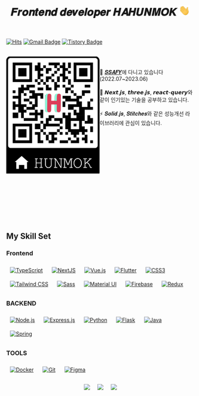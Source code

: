 <br/>
<h1 align="center">𝑭𝒓𝒐𝒏𝒕𝒆𝒏𝒅 𝒅𝒆𝒗𝒆𝒍𝒐𝒑𝒆𝒓 𝑯𝑨𝑯𝑼𝑵𝑴𝑶𝑲  <img src="https://raw.githubusercontent.com/ABSphreak/ABSphreak/master/gifs/Hi.gif" width="30px"><br/><br/></h1>

[![Hits](https://hits.seeyoufarm.com/api/count/incr/badge.svg?url=https%3A%2F%2Fgithub.com%2Fhi6724%2Fhit-counter&count_bg=%23047C5A&title_bg=%23DD3E59&icon=&icon_color=%23E7E7E7&title=visit&edge_flat=false)](https://hits.seeyoufarm.com)
[![Gmail Badge](https://img.shields.io/badge/Gmail-D14836?style=flat&logo=Gmail&logoColor=white)](mailto:hunmok1027@gmail.com) 
[![Tistory Badge](https://img.shields.io/badge/Tech%20Blog-000079?style=flat&logoColor=white)](https://velog.io/@hunmok1027)


<br/>


<div align="left">
<a href="http://hunmok.shop/">
<img align="left" width='250' src="https://github.com/hi6724/hi6724/raw/main/blogQR.png" />
</a>
&nbsp;&nbsp;&nbsp;&nbsp;&nbsp;&nbsp;

🔭 <a href="https://www.ssafy.com/ksp/jsp/swp/swpMain.jsp">𝑺𝑺𝑨𝑭𝒀<a/>에 다니고 있습니다 (2022.07~2023.06)<br/><br/>
🌱 𝙉𝙚𝙭𝙩.𝙟𝙨, 𝙩𝙝𝙧𝙚𝙚.𝙟𝙨, 𝙧𝙚𝙖𝙘𝙩-𝙦𝙪𝙚𝙧𝙮와 같이 인기있는 기술을 공부하고 있습니다.<br/><br/>
⚡ 𝑺𝒐𝒍𝒊𝒅.𝒋𝒔, 𝑺𝒕𝒊𝒕𝒄𝒉𝒆𝒔와 같은 성능개선 라이브러리에 관심이 있습니다.<br/><br/>
</div>
<br/>



<br/>
<br/>
<br/>
<br/>
<br/>
<br/>
<br/>
<br/>
<br/>
<br/>
<br/>
<br/>

## My Skill Set  




### Frontend  
<div align="left">  
<a href="https://www.typescriptlang.org/" target="_blank"><img style="margin: 10px" src="https://profilinator.rishav.dev/skills-assets/typescript-original.svg" alt="TypeScript" height="50" /></a>  
<a href="https://nextjs.org/" target="_blank"><img style="margin: 10px" src="https://profilinator.rishav.dev/skills-assets/nextjs.png" alt="NextJS" height="50" /></a>  
<a href="https://vuejs.org/" target="_blank"><img style="margin: 10px" src="https://profilinator.rishav.dev/skills-assets/vuejs-original-wordmark.svg" alt="Vue.js" height="50" /></a>  
<a href="https://flutter.dev/" target="_blank"><img style="margin: 10px" src="https://profilinator.rishav.dev/skills-assets/flutterio-icon.svg" alt="Flutter" height="50" /></a>  
<a href="https://www.w3schools.com/css/" target="_blank"><img style="margin: 10px" src="https://profilinator.rishav.dev/skills-assets/css3-original-wordmark.svg" alt="CSS3" height="50" /></a>  
<a href="https://www.tailwindcss.com/" target="_blank"><img style="margin: 10px" src="https://profilinator.rishav.dev/skills-assets/tailwindcss.svg" alt="Tailwind CSS" height="50" /></a>  
<a href="https://sass-lang.com/" target="_blank"><img style="margin: 10px" src="https://profilinator.rishav.dev/skills-assets/sass-original.svg" alt="Sass" height="50" /></a>  
<a href="https://mui.com/" target="_blank"><img style="margin: 10px" src="https://profilinator.rishav.dev/skills-assets/mui.png" alt="Material UI" height="50" /></a>  
<a href="https://firebase.google.com/" target="_blank"><img style="margin: 10px" src="https://profilinator.rishav.dev/skills-assets/firebase.png" alt="Firebase" height="50" /></a>  
<a href="https://redux.js.org/" target="_blank"><img style="margin: 10px" src="https://profilinator.rishav.dev/skills-assets/redux-original.svg" alt="Redux" height="50" /></a>  
</div>





### BACKEND  
<div align="left">  
<a href="https://nodejs.org/" target="_blank"><img style="margin: 10px" src="https://profilinator.rishav.dev/skills-assets/nodejs-original-wordmark.svg" alt="Node.js" height="50" /></a>  
<a href="https://expressjs.com/" target="_blank"><img style="margin: 10px" src="https://profilinator.rishav.dev/skills-assets/express-original-wordmark.svg" alt="Express.js" height="50" /></a>  
<a href="https://www.python.org/" target="_blank"><img style="margin: 10px" src="https://profilinator.rishav.dev/skills-assets/python-original.svg" alt="Python" height="50" /></a>  
<a href="https://flask.palletsprojects.com/" target="_blank"><img style="margin: 10px" src="https://profilinator.rishav.dev/skills-assets/flask.png" alt="Flask" height="50" /></a>  
<a href="https://www.java.com/" target="_blank"><img style="margin: 10px" src="https://profilinator.rishav.dev/skills-assets/java-original-wordmark.svg" alt="Java" height="50" /></a>  
<a href="https://docs.spring.io/spring-framework/docs/3.0.x/reference/expressions.html#:~:text=The%20Spring%20Expression%20Language%20(SpEL,and%20basic%20string%20templating%20functionality." target="_blank"><img style="margin: 10px" src="https://profilinator.rishav.dev/skills-assets/springio-icon.svg" alt="Spring" height="50" /></a>  
</div>





### TOOLS  
<div align="left">  
<a href="https://www.docker.com/" target="_blank"><img style="margin: 10px" src="https://profilinator.rishav.dev/skills-assets/docker-original-wordmark.svg" alt="Docker" height="50" /></a>  
<a href="https://github.com/" target="_blank"><img style="margin: 10px" src="https://profilinator.rishav.dev/skills-assets/git-scm-icon.svg" alt="Git" height="50" /></a>  
<a href="https://www.figma.com/" target="_blank"><img style="margin: 10px" src="https://profilinator.rishav.dev/skills-assets/figma-icon.svg" alt="Figma" height="50" /></a>  
</div>



<br/>  


	

<div align="center">	
<img align="center" height="150" src="http://mazassumnida.wtf/api/v2/generate_badge?boj=hi6724"/>
&nbsp;&nbsp;&nbsp;
<img align="center" height="150"  src="https://github-readme-stats.vercel.app/api?username=hi6724&show_icons=true&theme=tokyonight" />
&nbsp;&nbsp;&nbsp;	
<img align="center" height="150" src="https://github-readme-stats.vercel.app/api/top-langs/?username=hi6724&layout=compact&theme=tokyonight"/>
</div>

